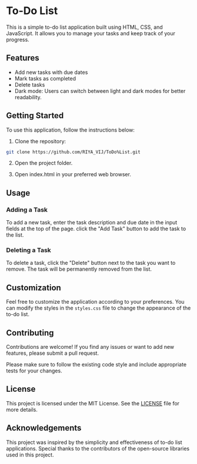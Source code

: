 # To-Do List

This is a simple to-do list application built using HTML, CSS, and JavaScript. It allows you to manage your tasks and keep track of your progress.

## Features

-   Add new tasks with due dates
-   Mark tasks as completed
-   Delete tasks
-   Dark mode: Users can switch between light and dark modes for better readability.

## Getting Started

To use this application, follow the instructions below:

1. Clone the repository:

```bash
git clone https://github.com/RIYA_VIJ/ToDo%List.git
```

2. Open the project folder.

3. Open index.html in your preferred web browser.

## Usage

### Adding a Task

To add a new task, enter the task description and due date in the input fields at the top of the page. click the "Add Task" button to add the task to the list.

### Deleting a Task

To delete a task, click the "Delete" button next to the task you want to remove. The task will be permanently removed from the list.

## Customization

Feel free to customize the application according to your preferences. You can modify the styles in the `styles.css` file to change the appearance of the to-do list.

## Contributing

Contributions are welcome! If you find any issues or want to add new features, please submit a pull request.

Please make sure to follow the existing code style and include appropriate tests for your changes.

## License

This project is licensed under the MIT License. See the [LICENSE](LICENSE) file for more details.

## Acknowledgements

This project was inspired by the simplicity and effectiveness of to-do list applications. Special thanks to the contributors of the open-source libraries used in this project.
